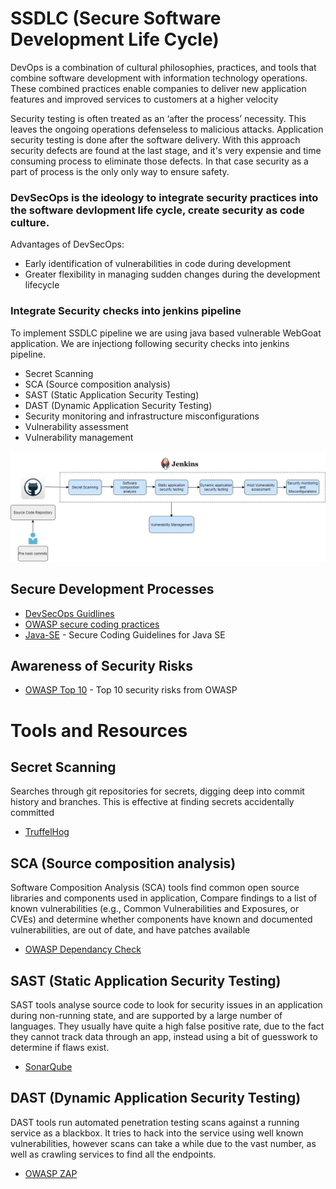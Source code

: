 # SSDLC (Secure Software Development Life Cycle) 

<!-- START doctoc generated TOC please keep comment here to allow auto update -->
<!-- DON'T EDIT THIS SECTION, INSTEAD RE-RUN doctoc TO UPDATE -->


DevOps is a combination of cultural philosophies, practices, and tools that combine software development with information technology operations. These combined practices enable companies to deliver new application features and improved services to customers at a higher velocity

Security testing is often treated as an ‘after the process’ necessity. This leaves the ongoing operations defenseless to malicious attacks. 
Application security testing is done after the software delivery. With this approach security defects are found at the last stage, and it's very expensie and time consuming process to eliminate those defects. In that case security as a part of process is the only only way to ensure safety. 

### DevSecOps is the ideology to integrate security practices into the software devlopment life cycle, create security as code culture.

Advantages of DevSecOps:
 * Early identification of vulnerabilities in code during development
 * Greater flexibility in managing sudden changes during the development lifecycle

### Integrate Security checks into jenkins pipeline 

To implement SSDLC pipeline we are using java based vulnerable WebGoat application. We are injectiong following security checks into jenkins pipeline.

  * Secret Scanning
  * SCA (Source composition analysis)
  * SAST (Static Application Security Testing)
  * DAST (Dynamic Application Security Testing)
  * Security monitoring and infrastructure misconfigurations
  * Vulnerability assessment
  * Vulnerability management

![start_caQtDM_7id.sh](https://github.com/gaikwad-kunal/SSDLC/blob/main/DevSecOps_case_study.jpg)

## Secure Development Processes

* [DevSecOps Guidlines](https://owasp.org/www-project-devsecops-guideline/)
* [OWASP secure coding practices](https://www.owasp.org/images/0/08/OWASP_SCP_Quick_Reference_Guide_v2.pdf)
* [Java-SE](https://www.oracle.com/java/technologies/javase/seccodeguide.html) - Secure Coding Guidelines for Java SE

## Awareness of Security Risks

* [OWASP Top 10](https://owasp.org/www-project-top-ten/) - Top 10 security risks from OWASP 

# Tools and Resources

## Secret Scanning

Searches through git repositories for secrets, digging deep into commit history and branches. This is effective at finding secrets accidentally committed 

* [TruffelHog](https://github.com/trufflesecurity/truffleHog)

## SCA (Source composition analysis)

Software Composition Analysis (SCA) tools find common open source libraries and components used in application, Compare findings to a list of known vulnerabilities (e.g., Common Vulnerabilities and Exposures, or CVEs) and determine whether components have known and documented vulnerabilities, are out of date, and have patches available

* [OWASP Dependancy Check](https://github.com/jeremylong/DependencyCheck)

## SAST (Static Application Security Testing)

SAST tools analyse source code to look for security issues in an application during non-running state, and are supported by a large number of languages. They usually have quite a high false positive rate, due to the fact they cannot track data through an app, instead using a bit of guesswork to determine if flaws exist.

* [SonarQube](https://www.sonarqube.org/) 

## DAST (Dynamic Application Security Testing)

DAST tools run automated penetration testing scans against a running service as a blackbox. It tries to hack into the service using well known vulnerabilities, however scans can take a while due to the vast number, as well as crawling services to find all the endpoints.

* [OWASP ZAP](https://github.com/zaproxy/zaproxy)
